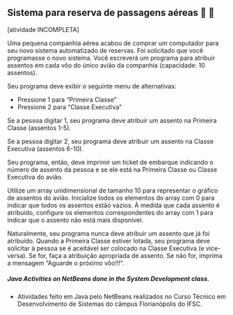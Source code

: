 ## Sistema para reserva de passagens aéreas  :seat: :seat:
[atividade INCOMPLETA]

Uma pequena companhia aérea acabou de comprar um computador para seu novo sistema automatizado de reservas. Foi solicitado que você programasse o novo sistema. Você escreverá um programa para
atribuir assentos em cada vôo do único avião da companhia (capacidade: 10 assentos).

Seu programa deve exibir o seguinte menu de alternativas:
- Pressione 1 para “Primeira Classe”
- Pressione 2 para “Classe Executiva”

Se a pessoa digitar 1, seu programa deve atribuir um assento na Primeira Classe (assentos 1-5). 

Se a pessoa digitar 2, seu programa deve atribuir um assento na Classe Executiva (assentos 6-10). 

Seu programa, então, deve imprimir um ticket de embarque indicando o número de assento da pessoa e se ele está na Primeira Classe ou Classe Executiva do avião.

Utilize um array unidimensional de tamanho 10 para representar o gráfico de assentos do avião. Inicialize todos os elementos do array com 0 para indicar que todos os assentos estão vazios. À medida que cada assento é atribuído, configure os elementos correspondentes do array com 1 para indicar que o assento não está mais disponível.

Naturalmente, seu programa nunca deve atribuir um assento que já foi atribuído. Quando a Primeira Classe estiver lotada, seu programa deve solicitar à pessoa se é aceitável ser colocado na Classe Executiva (e vice-versa). Se for, faça a atribuição apropriada de assento. Se não for, imprima a mensagem “Aguarde o próximo vôo!!!”.


##### Java Activities on NetBeans done in the System Development class. #####
- Atividades feito em Java pelo NetBeans realizados no Curso Técnico em Desenvolvimento de Sistemas do câmpus Florianópolis do IFSC.
